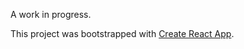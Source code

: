 A work in progress.

This project was bootstrapped with [Create React App](https://github.com/facebook/create-react-app).
